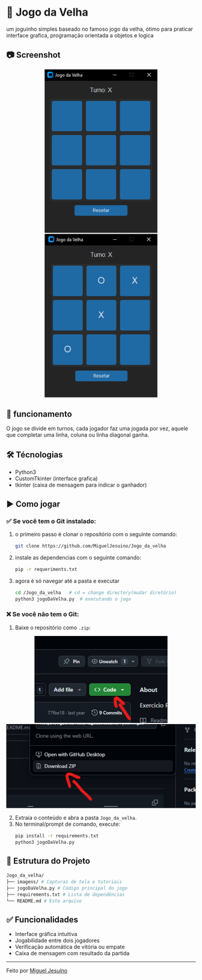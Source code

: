 # 👵 Jogo da Velha
um joguinho simples baseado no famoso jogo da velha, ótimo para praticar interface grafica, programação orientada a objetos e logica

## 📷 Screenshot
<div align="center">
    <img src="imagens/jogo_da_velha_img.png" alt="screenshot do jogo" style="width: 300px;">
    <img src="imagens/jogo_da_velha_marcado.png" alt="screenshot do jogo" style="height: 434px; width: 300px;">
</div>

## 🧱 funcionamento
O jogo se divide em turnos, cada jogador faz uma jogada por vez, aquele que completar uma linha, coluna ou linha diagonal ganha.

## 🛠️ Técnologias
- Python3
- CustomTkinter (interface grafica)
- tkinter (caixa de mensagem para indicar o ganhador)

## ▶️ Como jogar 
### ✅ Se você **tem o Git instalado**:
1.  o primeiro passo é clonar o repositório com o seguinte comando: 
    ```Bash
    git clone https://github.com/MiguelJesuino/Jogo_da_velha
    ```
2. instale as dependencias com o seguinte comando:
    ```Bash
    pip -r requeriments.txt
    ```
3. agora é só navegar até a pasta e executar
   ```Bash
   cd /Jogo_da_velha   # cd = change directory(mudar diretório)
   python3 jogoDaVelha.py  # executando o jogo 
   ```

### ❌ Se você **não tem o Git**:
1. Baixe o repositório como `.zip`:
<div align="center">
    <img src="imagens/tutorial_download_zip.png" alt="screenshot do jogo" style="height: 231px;">
    <img src="imagens/tutorial_download_zip2.png" alt="screenshot do jogo" style="">
</div>

2. Extraia o conteúdo e abra a pasta `Jogo_da_velha`.
3. No terminal/prompt de comando, execute:
    ```bash
    pip install -r requirements.txt
    python3 jogoDaVelha.py
    ```
   
## 📁 Estrutura do Projeto
```Bash
Jogo_da_velha/
├── imagens/ # Capturas de tela e tutoriais
├── jogoDaVelha.py # Código principal do jogo
├── requirements.txt # Lista de dependências
└── README.md # Este arquivo
```

## ✅ Funcionalidades

- Interface gráfica intuitiva
- Jogabilidade entre dois jogadores
- Verificação automática de vitória ou empate
- Caixa de mensagem com resultado da partida

---
Feito por [Miguel Jesuíno](https://github.com/MiguelJesuino)